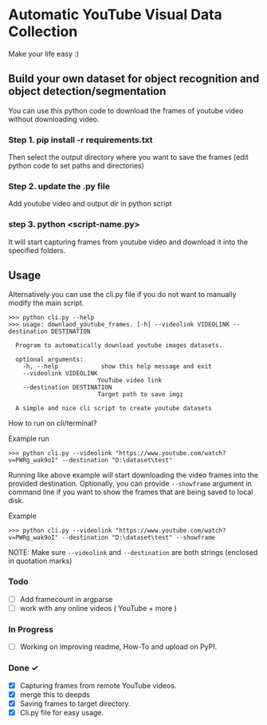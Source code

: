 # Automatic YouTube Visual Data Collection

Make your life easy :) 

## Build your own dataset for object recognition and object detection/segmentation

You can use this python code to download the frames of youtube video without downloading video. 

### Step 1. pip install -r requirements.txt
Then select the output directory where you want to save the frames (edit python code to set paths and directories)

### Step 2. update the .py file 
Add youtube video and output dir in python script

### step 3. python <script-name.py>

It will start capturing frames from youtube video and download it into the specified folders.



Usage
---
Alternatively you can use the cli.py file if you do not want to manually modify the main script.
```
>>> python cli.py --help
>>> usage: downlaod_youtube_frames. [-h] --videolink VIDEOLINK --destination DESTINATION

  Program to automatically download youtube images datasets.

  optional arguments:
    -h, --help            show this help message and exit
    --videolink VIDEOLINK
                         YouTube video link
    --destination DESTINATION
                         Target path to save imgz

  A simple and nice cli script to create youtube datasets
```

How to run on cli/terminal?

Example run

``` >>> python cli.py --videolink "https://www.youtube.com/watch?v=PWRg_wak9oI" --destination "D:\dataset\test" ```

Running like above example will start downloading the video frames into the provided destination. Optionally, you can provide ``` --showframe ``` argument in command line if you want to show the frames that are being saved to local disk.

Example

``` >>> python cli.py --videolink "https://www.youtube.com/watch?v=PWRg_wak9oI" --destination "D:\dataset\test" --showframe ```

NOTE: Make sure ``` --videolink ``` and ``` --destination ``` are both strings (enclosed in quotation marks)

### Todo

- [ ] Add framecount in argparse 
- [ ] work with any online videos ( YouTube + more )

### In Progress

- [ ] Working on improving readme, How-To and upload on PyPI. 

### Done ✓

- [x] Capturing frames from remote YouTube videos.
- [x] merge this to deepds
- [x] Saving frames to target directory.
- [x] Cli.py file for easy usage.
